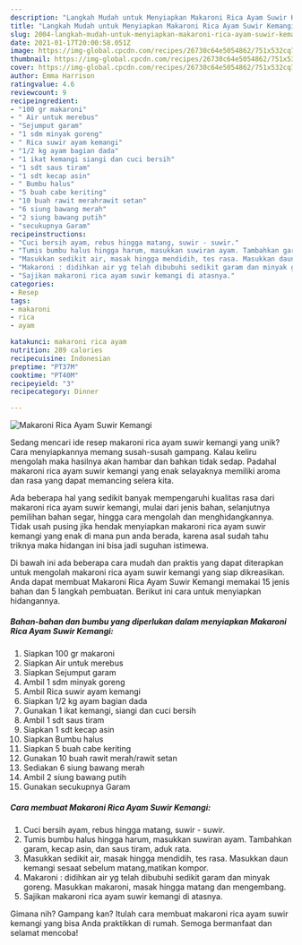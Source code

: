 ```yaml
---
description: "Langkah Mudah untuk Menyiapkan Makaroni Rica Ayam Suwir Kemangi Anti Gagal"
title: "Langkah Mudah untuk Menyiapkan Makaroni Rica Ayam Suwir Kemangi Anti Gagal"
slug: 2004-langkah-mudah-untuk-menyiapkan-makaroni-rica-ayam-suwir-kemangi-anti-gagal
date: 2021-01-17T20:00:58.051Z
image: https://img-global.cpcdn.com/recipes/26730c64e5054862/751x532cq70/makaroni-rica-ayam-suwir-kemangi-foto-resep-utama.jpg
thumbnail: https://img-global.cpcdn.com/recipes/26730c64e5054862/751x532cq70/makaroni-rica-ayam-suwir-kemangi-foto-resep-utama.jpg
cover: https://img-global.cpcdn.com/recipes/26730c64e5054862/751x532cq70/makaroni-rica-ayam-suwir-kemangi-foto-resep-utama.jpg
author: Emma Harrison
ratingvalue: 4.6
reviewcount: 9
recipeingredient:
- "100 gr makaroni"
- " Air untuk merebus"
- "Sejumput garam"
- "1 sdm minyak goreng"
- " Rica suwir ayam kemangi"
- "1/2 kg ayam bagian dada"
- "1 ikat kemangi siangi dan cuci bersih"
- "1 sdt saus tiram"
- "1 sdt kecap asin"
- " Bumbu halus"
- "5 buah cabe keriting"
- "10 buah rawit merahrawit setan"
- "6 siung bawang merah"
- "2 siung bawang putih"
- "secukupnya Garam"
recipeinstructions:
- "Cuci bersih ayam, rebus hingga matang, suwir - suwir."
- "Tumis bumbu halus hingga harum, masukkan suwiran ayam. Tambahkan garam, kecap asin, dan saus tiram, aduk rata."
- "Masukkan sedikit air, masak hingga mendidih, tes rasa. Masukkan daun kemangi sesaat sebelum matang,matikan kompor."
- "Makaroni : didihkan air yg telah dibubuhi sedikit garam dan minyak goreng. Masukkan makaroni, masak hingga matang dan mengembang."
- "Sajikan makaroni rica ayam suwir kemangi di atasnya."
categories:
- Resep
tags:
- makaroni
- rica
- ayam

katakunci: makaroni rica ayam 
nutrition: 289 calories
recipecuisine: Indonesian
preptime: "PT37M"
cooktime: "PT40M"
recipeyield: "3"
recipecategory: Dinner

---
```



![Makaroni Rica Ayam Suwir Kemangi](https://img-global.cpcdn.com/recipes/26730c64e5054862/751x532cq70/makaroni-rica-ayam-suwir-kemangi-foto-resep-utama.jpg)

Sedang mencari ide resep makaroni rica ayam suwir kemangi yang unik? Cara menyiapkannya memang susah-susah gampang. Kalau keliru mengolah maka hasilnya akan hambar dan bahkan tidak sedap. Padahal makaroni rica ayam suwir kemangi yang enak selayaknya memiliki aroma dan rasa yang dapat memancing selera kita.

Ada beberapa hal yang sedikit banyak mempengaruhi kualitas rasa dari makaroni rica ayam suwir kemangi, mulai dari jenis bahan, selanjutnya pemilihan bahan segar, hingga cara mengolah dan menghidangkannya. Tidak usah pusing jika hendak menyiapkan makaroni rica ayam suwir kemangi yang enak di mana pun anda berada, karena asal sudah tahu triknya maka hidangan ini bisa jadi suguhan istimewa.




Di bawah ini ada beberapa cara mudah dan praktis yang dapat diterapkan untuk mengolah makaroni rica ayam suwir kemangi yang siap dikreasikan. Anda dapat membuat Makaroni Rica Ayam Suwir Kemangi memakai 15 jenis bahan dan 5 langkah pembuatan. Berikut ini cara untuk menyiapkan hidangannya.

<!--inarticleads1-->

##### Bahan-bahan dan bumbu yang diperlukan dalam menyiapkan Makaroni Rica Ayam Suwir Kemangi:

1. Siapkan 100 gr makaroni
1. Siapkan  Air untuk merebus
1. Siapkan Sejumput garam
1. Ambil 1 sdm minyak goreng
1. Ambil  Rica suwir ayam kemangi
1. Siapkan 1/2 kg ayam bagian dada
1. Gunakan 1 ikat kemangi, siangi dan cuci bersih
1. Ambil 1 sdt saus tiram
1. Siapkan 1 sdt kecap asin
1. Siapkan  Bumbu halus
1. Siapkan 5 buah cabe keriting
1. Gunakan 10 buah rawit merah/rawit setan
1. Sediakan 6 siung bawang merah
1. Ambil 2 siung bawang putih
1. Gunakan secukupnya Garam




<!--inarticleads2-->

##### Cara membuat Makaroni Rica Ayam Suwir Kemangi:

1. Cuci bersih ayam, rebus hingga matang, suwir - suwir.
1. Tumis bumbu halus hingga harum, masukkan suwiran ayam. Tambahkan garam, kecap asin, dan saus tiram, aduk rata.
1. Masukkan sedikit air, masak hingga mendidih, tes rasa. Masukkan daun kemangi sesaat sebelum matang,matikan kompor.
1. Makaroni : didihkan air yg telah dibubuhi sedikit garam dan minyak goreng. Masukkan makaroni, masak hingga matang dan mengembang.
1. Sajikan makaroni rica ayam suwir kemangi di atasnya.




Gimana nih? Gampang kan? Itulah cara membuat makaroni rica ayam suwir kemangi yang bisa Anda praktikkan di rumah. Semoga bermanfaat dan selamat mencoba!
